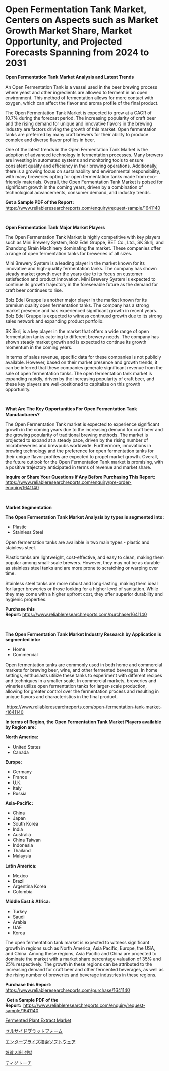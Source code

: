 <p><h1>Open Fermentation Tank Market, Centers on Aspects such as Market Growth Market Share, Market Opportunity, and Projected Forecasts Spanning from 2024 to 2031</h1></p><p><strong>Open Fermentation Tank Market Analysis and Latest Trends</strong></p>
<p><p>An Open Fermentation Tank is a vessel used in the beer brewing process where yeast and other ingredients are allowed to ferment in an open environment. This method of fermentation allows for more contact with oxygen, which can affect the flavor and aroma profile of the final product.</p><p>The Open Fermentation Tank Market is expected to grow at a CAGR of 10.7% during the forecast period. The increasing popularity of craft beer and the rising demand for unique and innovative flavors in the brewing industry are factors driving the growth of this market. Open fermentation tanks are preferred by many craft brewers for their ability to produce complex and diverse flavor profiles in beer.</p><p>One of the latest trends in the Open Fermentation Tank Market is the adoption of advanced technology in fermentation processes. Many brewers are investing in automated systems and monitoring tools to ensure consistent quality and efficiency in their brewing operations. Additionally, there is a growing focus on sustainability and environmental responsibility, with many breweries opting for open fermentation tanks made from eco-friendly materials. Overall, the Open Fermentation Tank Market is poised for significant growth in the coming years, driven by a combination of technological advancements, consumer demand, and industry trends.</p></p>
<p><strong>Get a Sample PDF of the Report:&nbsp;</strong> <a href="https://www.reliableresearchreports.com/enquiry/request-sample/1641140">https://www.reliableresearchreports.com/enquiry/request-sample/1641140</a></p>
<p>&nbsp;</p>
<p><strong>Open Fermentation Tank Major Market Players</strong></p>
<p><p>The Open Fermentation Tank Market is highly competitive with key players such as Mini Brewery System, Bolz Edel Gruppe, BET Co., Ltd., SK Škrlj, and Shandong Grain Machinery dominating the market. These companies offer a range of open fermentation tanks for breweries of all sizes.</p><p>Mini Brewery System is a leading player in the market known for its innovative and high-quality fermentation tanks. The company has shown steady market growth over the years due to its focus on customer satisfaction and product innovation. Mini Brewery System is expected to continue its growth trajectory in the foreseeable future as the demand for craft beer continues to rise.</p><p>Bolz Edel Gruppe is another major player in the market known for its premium quality open fermentation tanks. The company has a strong market presence and has experienced significant growth in recent years. Bolz Edel Gruppe is expected to witness continued growth due to its strong sales network and expanding product portfolio.</p><p>SK Škrlj is a key player in the market that offers a wide range of open fermentation tanks catering to different brewery needs. The company has shown steady market growth and is expected to continue its growth momentum in the coming years.</p><p>In terms of sales revenue, specific data for these companies is not publicly available. However, based on their market presence and growth trends, it can be inferred that these companies generate significant revenue from the sale of open fermentation tanks. The open fermentation tank market is expanding rapidly, driven by the increasing popularity of craft beer, and these key players are well-positioned to capitalize on this growth opportunity.</p></p>
<p>&nbsp;</p>
<p><strong>What Are The Key Opportunities For Open Fermentation Tank Manufacturers?</strong></p>
<p><p>The Open Fermentation Tank market is expected to experience significant growth in the coming years due to the increasing demand for craft beer and the growing popularity of traditional brewing methods. The market is projected to expand at a steady pace, driven by the rising number of microbreweries and brewpubs worldwide. Furthermore, innovations in brewing technology and the preference for open fermentation tanks for their unique flavor profiles are expected to propel market growth. Overall, the future outlook for the Open Fermentation Tank market is promising, with a positive trajectory anticipated in terms of revenue and market share.</p></p>
<p><strong>Inquire or Share Your Questions If Any Before Purchasing This Report:</strong> <a href="https://www.reliableresearchreports.com/enquiry/pre-order-enquiry/1641140">https://www.reliableresearchreports.com/enquiry/pre-order-enquiry/1641140</a></p>
<p>&nbsp;</p>
<p><strong>Market Segmentation</strong></p>
<p><strong>The Open Fermentation Tank Market Analysis by types is segmented into:</strong></p>
<p><ul><li>Plastic</li><li>Stainless Steel</li></ul></p>
<p><p>Open fermentation tanks are available in two main types - plastic and stainless steel. </p><p>Plastic tanks are lightweight, cost-effective, and easy to clean, making them popular among small-scale brewers. However, they may not be as durable as stainless steel tanks and are more prone to scratching or warping over time.</p><p>Stainless steel tanks are more robust and long-lasting, making them ideal for larger breweries or those looking for a higher level of sanitation. While they may come with a higher upfront cost, they offer superior durability and hygienic properties.</p></p>
<p><strong>Purchase this Report:&nbsp;</strong><a href="https://www.reliableresearchreports.com/purchase/1641140">https://www.reliableresearchreports.com/purchase/1641140</a></p>
<p>&nbsp;</p>
<p><strong>The Open Fermentation Tank Market Industry Research by Application is segmented into:</strong></p>
<p><ul><li>Home</li><li>Commercial</li></ul></p>
<p><p>Open fermentation tanks are commonly used in both home and commercial markets for brewing beer, wine, and other fermented beverages. In home settings, enthusiasts utilize these tanks to experiment with different recipes and techniques in a smaller scale. In commercial markets, breweries and wineries utilize open fermentation tanks for larger-scale production, allowing for greater control over the fermentation process and resulting in unique flavors and characteristics in the final product.</p></p>
<p><a href="https://www.reliableresearchreports.com/open-fermentation-tank-market-r1641140">&nbsp;https://www.reliableresearchreports.com/open-fermentation-tank-market-r1641140</a></p>
<p><strong>In terms of Region, the Open Fermentation Tank Market Players available by Region are:</strong></p>
<p>
    <p> <strong> North America: </strong>
        <ul>
            <li>United States</li>
            <li>Canada</li>
        </ul>
        </p> 
    <p> <strong> Europe: </strong>
        <ul>
            <li>Germany</li>
            <li>France</li>
            <li>U.K.</li>
            <li>Italy</li>
            <li>Russia</li>
        </ul>
        </p> 
    <p> <strong> Asia-Pacific: </strong>
        <ul>
            <li>China</li>
            <li>Japan</li>
            <li>South Korea</li>
            <li>India</li>
            <li>Australia</li>
            <li>China Taiwan</li>
            <li>Indonesia</li>
            <li>Thailand</li>
            <li>Malaysia</li>
        </ul>
        </p> 
    <p> <strong> Latin America: </strong>
        <ul>
            <li>Mexico</li>
            <li>Brazil</li>
            <li>Argentina Korea</li>
            <li>Colombia</li>
        </ul>
        </p> 
    <p> <strong> Middle East & Africa: </strong>
        <ul>
            <li>Turkey</li>
            <li>Saudi</li>
            <li>Arabia</li>
            <li>UAE</li>
            <li>Korea</li>
        </ul>
    </p>
    </p>
<p><p>The open fermentation tank market is expected to witness significant growth in regions such as North America, Asia Pacific, Europe, the USA, and China. Among these regions, Asia Pacific and China are projected to dominate the market with a market share percentage valuation of 35% and 25% respectively. The growth in these regions can be attributed to the increasing demand for craft beer and other fermented beverages, as well as the rising number of breweries and beverage industries in these regions.</p></p>
<p><strong>Purchase this Report: </strong><a href="https://www.reliableresearchreports.com/purchase/1641140">https://www.reliableresearchreports.com/purchase/1641140</a></p>
<p>&nbsp;<strong>Get a Sample PDF of the Report:&nbsp;&nbsp;</strong><a href="https://www.reliableresearchreports.com/enquiry/request-sample/1641140">https://www.reliableresearchreports.com/enquiry/request-sample/1641140</a></p>
<p><strong></strong></p>
<p><p><a href="https://issuu.com/reportprime-2/docs/fermented-plant-extract-market-size-2030.pptx">Fermented Plant Extract Market</a></p><p><a href="https://github.com/one-cool-chick/Market-Research-Report-List-1/blob/main/698372737132.md">セルサイドプラットフォーム</a></p><p><a href="https://github.com/luffiazaza/Market-Research-Report-List-1/blob/main/925806437131.md">エンタープライズ検索ソフトウェア</a></p><p><a href="https://medium.com/@tammyholmes1955/%ED%95%B4%EC%83%81-%EC%A7%80%EC%9B%90-%EC%84%A0%EB%B0%95-%EC%8B%9C%EC%9E%A5-%EA%B7%9C%EB%AA%A8%EB%8A%94-%EA%B8%80%EB%A1%9C%EB%B2%8C-%EC%82%B0%EC%97%85%EC%97%90%EC%84%9C-%EC%B5%9C%EA%B3%A0%EC%9D%98-%EB%A7%88%EC%BC%80%ED%8C%85-%EC%B1%84%EB%84%90%EC%9D%84-%EB%B3%B4%EC%97%AC%EC%A4%8D%EB%8B%88%EB%8B%A4-e4993aebc526">해양 지원 선박</a></p><p><a href="https://medium.com/@jackpeters644/tig-%E3%83%88%E3%83%BC%E3%83%81%E5%B8%82%E5%A0%B4%E3%81%AE%E6%B4%9E%E5%AF%9F-%E5%B8%82%E5%A0%B4%E5%8B%95%E5%90%91-%E6%88%90%E9%95%B7-2024%E5%B9%B4%E3%81%8B%E3%82%892031%E5%B9%B4%E3%81%BE%E3%81%A7%E3%81%AE%E4%BA%88%E6%B8%AC-7b2a8927b128">ティグトーチ</a></p></p>